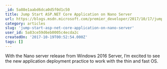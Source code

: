 ```yaml
---
_id: 5a88e1aabd6dca0d5f0d1c50
title: Jump Start ASP.NET Core Application on Nano Server
url: https://blogs.msdn.microsoft.com/premier_developer/2017/10/17/jump-start-asp-net-core-application-on-nano-server/
category: articles
slug: 'jump-start-asp-net-core-application-on-nano-server'
user_id: 5a83ce59d6eb0005c4ecda2c
createdOn: '2017-10-19T00:52:54.000Z'
tags: []
---
```


With the Nano server release from Windows 2016 Server, I’m excited to see the new application deployment practice to work with the thin and fast OS.
